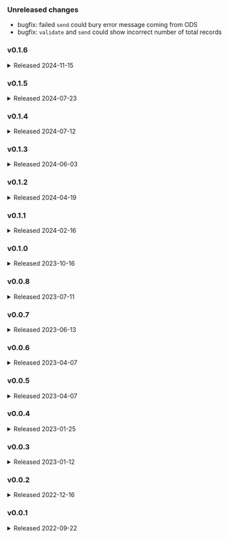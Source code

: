 ### Unreleased changes
* bugfix: failed `send` could bury error message coming from ODS
* bugfix: `validate` and `send` could show incorrect number of total records

### v0.1.6
<details>
<summary>Released 2024-11-15</summary>

* feature: [implement structured results file output for validate](https://github.com/edanalytics/lightbeam/pull/52)
* bugfix: [`--results-file` required a directory prefix](https://github.com/edanalytics/lightbeam/pull/57)
* bugfix: [`validate` of descriptor values without a hash char (`#`) failed](https://github.com/edanalytics/lightbeam/pull/53)
* bugfix: [validate uniqueness by identity instead of required](https://github.com/edanalytics/lightbeam/pull/54)
* bugfix: [allow deletion of students (if permitted by credential claimset and API auth strategy)](https://github.com/edanalytics/lightbeam/pull/55)
* bugfix: [make `max_failures` truly optional](https://github.com/edanalytics/lightbeam/pull/58)
</details>

### v0.1.5
<details>
<summary>Released 2024-07-23</summary>

* feature: [add a `successes` section to the structured log results file to report how many payloads resulted in a 200, 201, etc.](https://github.com/edanalytics/lightbeam/pull/47)
* feature: [add a test suite](https://github.com/edanalytics/lightbeam/pull/45)
* bugfix: [lightbeam send resulted in an error about `lightbeam.get_endpoints_with_data()`](https://github.com/edanalytics/lightbeam/pull/48)
* bugfix: [restore endpoint dependency ordering to `lightbeam.get_endpoints_with_data()`](https://github.com/edanalytics/lightbeam/pull/49)
* bugfix: [custom API URLs not picked up when some, but not all, are specified](https://github.com/edanalytics/lightbeam/pull/46)
</details>

### v0.1.4
<details>
<summary>Released 2024-07-12</summary>

* feature: [reference validation](https://github.com/edanalytics/lightbeam/pull/30)
* feature: [notify user of endpoints to be `delete`d](https://github.com/edanalytics/lightbeam/pull/37)
* bugfix: [handle descriptors with missing (optional) description](https://github.com/edanalytics/lightbeam/pull/38)
</details>

### v0.1.3
<details>
<summary>Released 2024-06-03</summary>

* feature: [Support custom Ed-Fi URLs](https://github.com/edanalytics/lightbeam/pull/33)
* bugfix: [Fix `--drop-keys` and `--keep-keys` filtering](https://github.com/edanalytics/lightbeam/pull/32)
* bugfix: [Ensure command list in help menu and log output is always consistent](https://github.com/edanalytics/lightbeam/pull/27)
* bugfix: [Fix how hashlog entries are removed during `lightbeam delete`](https://github.com/edanalytics/lightbeam/pull/34)
* bugfix: [Fix validation of local descriptor values within nested payloads](https://github.com/edanalytics/lightbeam/pull/29)
* bugfix: [No descriptor payload keys were kept after being downloaded by `lightbeam validate`](https://github.com/edanalytics/lightbeam/pull/28)
</details>

### v0.1.2
<details>
<summary>Released 2024-04-19</summary>

* feature: [Add ability for fetch `--keep-keys` and `--drop-keys` flags to allow wildcard matching](https://github.com/edanalytics/lightbeam/pull/23)
* feature: [Update structured logging to be flatter, per recent team discussion](https://github.com/edanalytics/lightbeam/pull/24)
* bugfix: [Support for `definitions`being renamed to `components.schemas` in Ed-Fi 7.1 Swagger](https://github.com/edanalytics/lightbeam/pull/25)
</details>

### v0.1.1
<details>
<summary>Released 2024-02-16</summary>

* bugfix: [replace single quotes in logging message with backticks](https://github.com/edanalytics/lightbeam/pull/18)
* bugfix: [fetching resources without read permission](https://github.com/edanalytics/lightbeam/pull/20)
</details>

### v0.1.0
<details>
<summary>Released 2023-10-16</summary>

* feature: [adding `lightbeam count` and `lightbeam fetch`, with other bugfixes and improvements](https://github.com/edanalytics/lightbeam/pull/17)
* bugfix: [typo in descriptor CSV header](https://github.com/edanalytics/lightbeam/pull/16)
</details>

### v0.0.8
<details>
<summary>Released 2023-07-11</summary>

* bugfix: [fixing a bug to create the results_file directory if needed](https://github.com/edanalytics/lightbeam/pull/14)
</details>

### v0.0.7
<details>
<summary>Released 2023-06-13</summary>

* bugfix: [fixing a bug with Ed-Fi 6.1 API's dependencies](https://github.com/edanalytics/lightbeam/pull/9)
* bugfix: [fixing a bug with per-request timeout](https://github.com/edanalytics/lightbeam/pull/11)
* feature: [adding an option to produce structured output](https://github.com/edanalytics/lightbeam/pull/10)
* feature: [adding skip exit code](https://github.com/edanalytics/lightbeam/pull/12)
</details>

### v0.0.6
<details>
<summary>Released 2023-04-07</summary>

* bugfix: resolve error fetching Swagger docs
</details>

### v0.0.5
<details>
<summary>Released 2023-04-07</summary>

* bugfix: better error logging (file name and line number) for erroring payloads
* bugfix: better error handling in cases where the Ed-Fi API dependencies and Swagger URLs return error status codes
</details>

### v0.0.4
<details>
<summary>Released 2023-01-25</summary>

* bugfix: fetching descriptor values for all namespaces, not just `ed-fi`
</details>

### v0.0.3
<details>
<summary>Released 2023-01-12</summary>

* bugfix: add pagination when fetching descriptor values
</details>

### v0.0.2
<details>
<summary>Released 2022-12-16</summary>

* un-pin requirements.txt dependencies from fixed versions
</details>

### v0.0.1
<details>
<summary>Released 2022-09-22</summary>

* initial release
</details>
